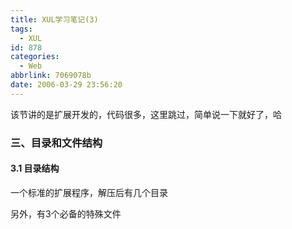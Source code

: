 ```yaml
---
title: XUL学习笔记(3)
tags:
  - XUL
id: 878
categories:
  - Web
abbrlink: 7069078b
date: 2006-03-29 23:56:20
---
```


该节讲的是扩展开发的，代码很多，这里跳过，简单说一下就好了，哈

### 三、目录和文件结构

#### 3.1 目录结构

一个标准的扩展程序，解压后有几个目录

另外，有3个必备的特殊文件

<P>
